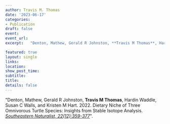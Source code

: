 ```yaml
---
author: Travis M. Thomas
date: '2023-06-17'
categories:
- Publication
draft: false
event: 
event_url: 
excerpt:   "Denton, Mathew, Gerald R Johnston, **Travis M Thomas**, Hardin Waddle, Susan C Walls, and Kristen M Hart. 2023. Dietary Niche of Three Omnivorous Turtle Species: Insights from Stable Isotope Analysis, *Southeastern Naturalist, 22(12):359-377*."

featured: true
layout: single
links:
location: 
show_post_time: 
subtitle:   
title:
details: false
---
```


"Denton, Mathew, Gerald R Johnston, **Travis M Thomas**, Hardin Waddle, Susan C Walls, and Kristen M Hart. 2022. Dietary Niche of Three Omnivorous Turtle Species: Insights from Stable Isotope Analysis. [*Southeastern Naturalist, 22(12):359-377*](https://www.eaglehill.us/SENAonline/articles/SENA-sp-12/30-Denton.shtml)".  
